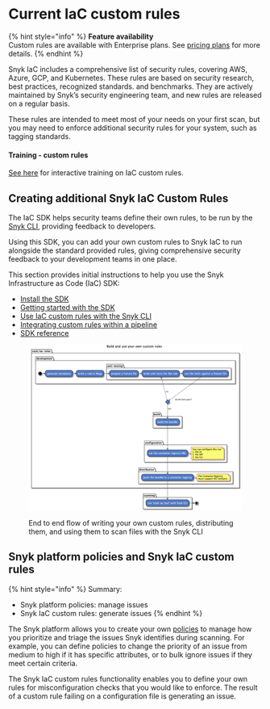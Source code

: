 # Current IaC custom rules

{% hint style="info" %}
**Feature availability**\
Custom rules are available with Enterprise plans. See [pricing plans](https://snyk.io/plans/) for more details.
{% endhint %}

Snyk IaC includes a comprehensive list of security rules, covering AWS, Azure, GCP, and Kubernetes. These rules are based on security research, best practices, recognized standards. and benchmarks. They are actively maintained by Snyk’s security engineering team, and new rules are released on a regular basis.

These rules are intended to meet most of your needs on your first scan, but you may need to enforce additional security rules for your system, such as tagging standards.

#### Training - custom rules

[See here](https://training.snyk.io/courses/creating-iac-custom-rules) for interactive training on IaC custom rules.

## Creating additional Snyk IaC Custom Rules

The IaC SDK helps security teams define their own rules, to be run by the [Snyk CLI](../../../scan-cloud-configurations/snyk-infrastructure-as-code/snyk-cli-for-infrastructure-as-code/), providing feedback to developers.

Using this SDK, you can add your own custom rules to Snyk IaC to run alongside the standard provided rules, giving comprehensive security feedback to your development teams in one place.

This section provides initial instructions to help you use the Snyk Infrastructure as Code (IaC) SDK:

* [Install the SDK](../../../scan-cloud-configurations/snyk-infrastructure-as-code/custom-rules/install-the-sdk.md)
* [Getting started with the SDK](../../custom-rules/writing-rules-using-the-sdk/)
* [Use IaC custom rules with the Snyk CLI](../../../scan-cloud-configurations/snyk-infrastructure-as-code/custom-rules/use-iac-custom-rules-with-cli/)
* [Integrating custom rules within a pipeline](../../../scan-cloud-configurations/snyk-infrastructure-as-code/custom-rules/integrating-iac-custom-rules-within-a-pipeline.md)
* [SDK reference](../../../scan-cloud-configurations/snyk-infrastructure-as-code/custom-rules/sdk-reference.md)

<figure><img src="../../../.gitbook/assets/image (159) (1) (1) (2).png" alt="End to end flow of writing your own custom rules, distributing them, and using them to scan files with the Snyk CLI"><figcaption><p>End to end flow of writing your own custom rules, distributing them, and using them to scan files with the Snyk CLI</p></figcaption></figure>

## Snyk platform policies and Snyk IaC custom rules

{% hint style="info" %}
Summary:

* Snyk platform policies: manage issues
* Snyk IaC custom rules: generate issues
{% endhint %}

The Snyk platform allows you to create your own [policies](../../../manage-issues/policies/) to manage how you prioritize and triage the issues Snyk identifies during scanning. For example, you can define policies to change the priority of an issue from medium to high if it has specific attributes, or to bulk ignore issues if they meet certain criteria.

The Snyk IaC custom rules functionality enables you to define your own rules for misconfiguration checks that you would like to enforce. The result of a custom rule failing on a configuration file is generating an issue.
